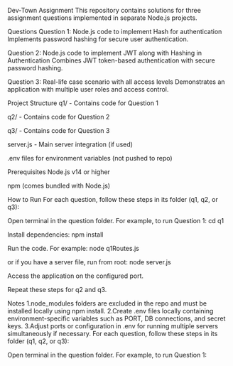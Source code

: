 Dev-Town Assignment
This repository contains solutions for three assignment questions implemented in separate Node.js projects.

Questions
Question 1: Node.js code to implement Hash for authentication
Implements password hashing for secure user authentication.

Question 2: Node.js code to implement JWT along with Hashing in Authentication
Combines JWT token-based authentication with secure password hashing.

Question 3: Real-life case scenario with all access levels
Demonstrates an application with multiple user roles and access control.

Project Structure
q1/ - Contains code for Question 1

q2/ - Contains code for Question 2

q3/ - Contains code for Question 3

server.js - Main server integration (if used)

.env files for environment variables (not pushed to repo)

Prerequisites
Node.js v14 or higher

npm (comes bundled with Node.js)

How to Run
For each question, follow these steps in its folder (q1, q2, or q3):

Open terminal in the question folder. For example, to run Question 1:
cd q1

Install dependencies:
npm install

Run the code. For example:
node q1Routes.js

or if you have a server file, run from root:
node server.js

Access the application on the configured port.

Repeat these steps for q2 and q3.

Notes
1.node_modules folders are excluded in the repo and must be installed locally using npm install.
2.Create .env files locally containing environment-specific variables such as PORT, DB connections, and secret keys.
3.Adjust ports or configuration in .env for running multiple servers simultaneously if necessary.
For each question, follow these steps in its folder (q1, q2, or q3):

Open terminal in the question folder. For example, to run Question 1:
